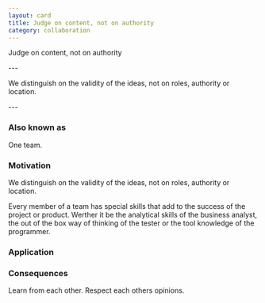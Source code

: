 ```yaml
---
layout: card
title: Judge on content, not on authority
category: collaboration
---
```

<p>Judge on content, not on authority</p>
---
<p>
          We distinguish on the validity of the ideas, not on roles,
      authority or location.
      </p>
---

### Also known as

One team.

### Motivation

We distinguish on the validity of the ideas, not on roles, authority or location.

Every member of a team has special skills that add to the success of the project or product. Werther it be the analytical skills of the business analyst, the out of the box way of thinking of the tester or the tool knowledge of the programmer.

### Application

### Consequences

Learn from each other. Respect each others opinions.
